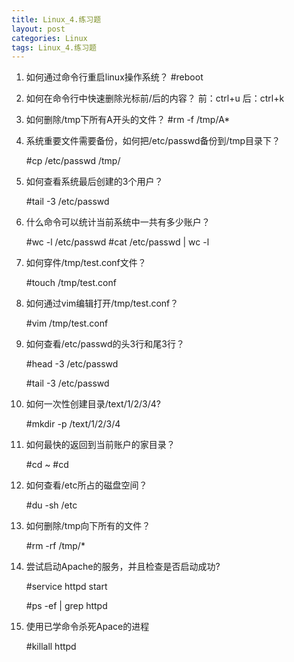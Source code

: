 ```yaml
---
title: Linux_4.练习题
layout: post
categories: Linux
tags: Linux_4.练习题
---
```

1. 如何通过命令行重启linux操作系统？	\#reboot

2. 如何在命令行中快速删除光标前/后的内容？	前：ctrl+u	后：ctrl+k

3. 如何删除/tmp下所有A开头的文件？	\#rm -f /tmp/A*

4. 系统重要文件需要备份，如何把/etc/passwd备份到/tmp目录下？

   \#cp /etc/passwd  /tmp/
   
5. 如何查看系统最后创建的3个用户？

   \#tail -3  /etc/passwd
   
6. 什么命令可以统计当前系统中一共有多少账户？

   \#wc -l /etc/passwd		\#cat  /etc/passwd | wc -l
   
7. 如何穿件/tmp/test.conf文件？

   \#touch  /tmp/test.conf
   
8. 如何通过vim编辑打开/tmp/test.conf？

   \#vim  /tmp/test.conf
   
9. 如何查看/etc/passwd的头3行和尾3行？

   \#head  -3  /etc/passwd
   
   \#tail -3  /etc/passwd
   
10. 如何一次性创建目录/text/1/2/3/4?

    \#mkdir  -p  /text/1/2/3/4
   
11. 如何最快的返回到当前账户的家目录？

    \#cd  ~	#cd
   
12. 如何查看/etc所占的磁盘空间？

    \#du -sh  /etc
   
13. 如何删除/tmp向下所有的文件？

    \#rm  -rf  /tmp/*
   
14. 尝试启动Apache的服务，并且检查是否启动成功?

    \#service  httpd  start
   
    \#ps  -ef | grep httpd
   
15. 使用已学命令杀死Apace的进程

    \#killall httpd